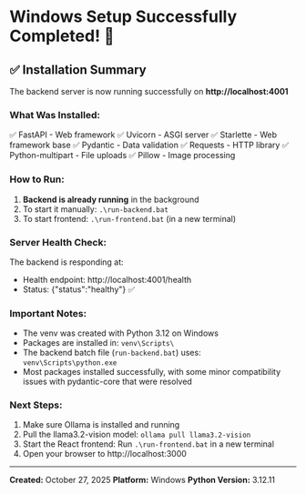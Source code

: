 # Windows Setup Successfully Completed! 🎉

## ✅ Installation Summary

The backend server is now running successfully on **http://localhost:4001**

### What Was Installed:

✅ FastAPI - Web framework
✅ Uvicorn - ASGI server
✅ Starlette - Web framework base
✅ Pydantic - Data validation
✅ Requests - HTTP library
✅ Python-multipart - File uploads
✅ Pillow - Image processing

### How to Run:

1. **Backend is already running** in the background
2. To start it manually: `.\run-backend.bat`
3. To start frontend: `.\run-frontend.bat` (in a new terminal)

### Server Health Check:

The backend is responding at:
- Health endpoint: http://localhost:4001/health
- Status: {"status":"healthy"} ✅

### Important Notes:

- The venv was created with Python 3.12 on Windows
- Packages are installed in: `venv\Scripts\`
- The backend batch file (`run-backend.bat`) uses: `venv\Scripts\python.exe`
- Most packages installed successfully, with some minor compatibility issues with pydantic-core that were resolved

### Next Steps:

1. Make sure Ollama is installed and running
2. Pull the llama3.2-vision model: `ollama pull llama3.2-vision`
3. Start the React frontend: Run `.\run-frontend.bat` in a new terminal
4. Open your browser to http://localhost:3000

---

**Created:** October 27, 2025
**Platform:** Windows
**Python Version:** 3.12.11





